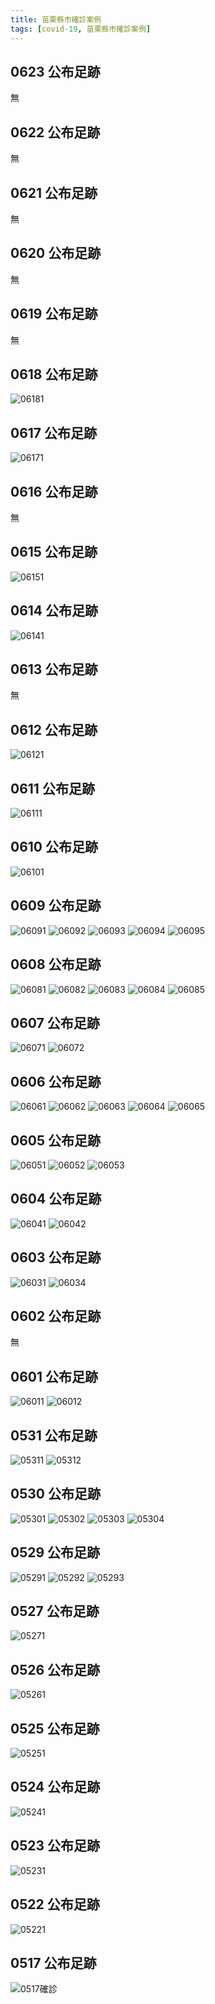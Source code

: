 ```yaml
---
title: 苗栗縣市確診案例
tags: [covid-19, 苗栗縣市確診案例]
---
```

## 0623 公布足跡
無
## 0622 公布足跡
無
## 0621 公布足跡
無
## 0620 公布足跡
無
## 0619 公布足跡
無
## 0618 公布足跡
![06181](https://www.mlshb.gov.tw/upload/15/2021061815195980136.jpg)
## 0617 公布足跡
![06171](https://www.mlshb.gov.tw/upload/15/2021061715030278542.jpg)
## 0616 公布足跡
無
## 0615 公布足跡
![06151](https://www.mlshb.gov.tw/upload/15/2021061518185290535.jpg)
## 0614 公布足跡
![06141](https://www.mlshb.gov.tw/upload/15/2021061416030978784.jpg)
## 0613 公布足跡
無
## 0612 公布足跡
![06121](https://www.mlshb.gov.tw/upload/15/2021061217075419009.jpg)
## 0611 公布足跡
![06111](https://www.mlshb.gov.tw/upload/15/2021061115224251912.jpg)
## 0610 公布足跡
![06101](https://www.mlshb.gov.tw/upload/15/2021061015012835881.jpg)
## 0609 公布足跡
![06091](https://www.mlshb.gov.tw/upload/15/2021060915120893021.jpg)
![06092](https://www.mlshb.gov.tw/upload/15/2021060915132862093.jpg)
![06093](https://www.mlshb.gov.tw/upload/15/2021060915145196893.jpg)
![06094](https://www.mlshb.gov.tw/upload/15/2021060915140861354.jpg)
![06095](https://www.mlshb.gov.tw/upload/15/2021060915154694746.jpg)
## 0608 公布足跡
![06081](https://www.mlshb.gov.tw/upload/15/2021060815031365620.jpg)
![06082](https://www.mlshb.gov.tw/upload/15/2021060815032180468.jpg)
![06083](https://www.mlshb.gov.tw/upload/15/2021060815033275371.jpg)
![06084](https://www.mlshb.gov.tw/upload/15/2021060815035129959.jpg)
![06085](https://www.mlshb.gov.tw/upload/15/2021060815042618952.jpg)
## 0607 公布足跡
![06071](https://www.mlshb.gov.tw/upload/15/2021060716541046140.jpg)
![06072](https://www.mlshb.gov.tw/upload/15/2021060716542048892.jpg)
## 0606 公布足跡
![06061](https://www.mlshb.gov.tw/upload/15/2021060614451443243.jpg)
![06062](https://www.mlshb.gov.tw/upload/15/2021060614454067544.jpg)
![06063](https://www.mlshb.gov.tw/upload/15/2021060614455865331.JPG)
![06064](https://www.mlshb.gov.tw/upload/15/2021060614460761721.JPG)
![06065](https://www.mlshb.gov.tw/upload/15/2021060614461594432.JPG)
## 0605 公布足跡
![06051](https://www.mlshb.gov.tw/upload/15/2021060516491318102.jpg)
![06052](https://www.mlshb.gov.tw/upload/15/2021060518592860319.jpg)
![06053](https://www.mlshb.gov.tw/upload/15/2021060517334473275.jpg)
## 0604 公布足跡
![06041](https://www.mlshb.gov.tw/upload/15/2021060413500758247.jpg)
![06042](https://www.mlshb.gov.tw/upload/15/2021060413495178708.jpg)
## 0603 公布足跡
![06031](https://www.mlshb.gov.tw/upload/15/2021060314532992176.JPG)
![06034](https://www.mlshb.gov.tw/upload/15/2021060316405485416.jpg)
## 0602 公布足跡
無
## 0601 公布足跡
![06011](https://www.mlshb.gov.tw/upload/15/2021060114230847478.jpg)
![06012](https://www.mlshb.gov.tw/upload/15/2021060114243497764.jpg)
## 0531 公布足跡
![05311](https://www.mlshb.gov.tw/upload/15/2021053114225083872.png)
![05312](https://www.mlshb.gov.tw/upload/15/2021053114225974956.png)
## 0530 公布足跡
![05301](https://tw.appledaily.com/resizer/h1f9A1LNCHtboDpU8HqKdbzeXPc=/760x1036/filters:quality(100)/cloudfront-ap-northeast-1.images.arcpublishing.com/appledaily/JZYM74IVANE6DINHNITDYVBS5I.jpg)
![05302](https://tw.appledaily.com/resizer/XzTGW3mgwRUXl6qdBQJ9Qo3ECRY=/760x1070/filters:quality(100)/cloudfront-ap-northeast-1.images.arcpublishing.com/appledaily/7QPHZGLSGNC2ZMG6ZNUAVPWNRA.jpg)
![05303](https://tw.appledaily.com/resizer/yqYnO2uz136QSm8OHiOmbsTzvm0=/760x1063/filters:quality(100)/cloudfront-ap-northeast-1.images.arcpublishing.com/appledaily/GAI5ET56BBFWJO3GA7FAZBZMV4.jpg)
![05304](https://tw.appledaily.com/resizer/zphgcn-i7ePzLXJAGnAAduBzY8M=/760x976/filters:quality(100)/cloudfront-ap-northeast-1.images.arcpublishing.com/appledaily/JM34ZBOUOBBIZMZSD4OMASKAKU.jpg)
## 0529 公布足跡
![05291](https://www.mlshb.gov.tw/upload/15/2021052914532690643.JPG)
![05292](https://www.mlshb.gov.tw/upload/15/2021052914534153804.JPG)
![05293](https://www.mlshb.gov.tw/upload/15/2021052914535481166.JPG)
## 0527 公布足跡
![05271](https://www.mlshb.gov.tw/upload/15/2021052714390373004.png)
## 0526 公布足跡
![05261](https://www.mlshb.gov.tw/upload/15/s1_2021052615070473444.jpg)
## 0525 公布足跡
![05251](https://www.mlshb.gov.tw/upload/15/s1_2021052514554952770.png)
## 0524 公布足跡
![05241](https://www.mlshb.gov.tw/upload/15/s1_2021052414150740073.png)

## 0523 公布足跡
![05231](https://www.mlshb.gov.tw/upload/15/s1_2021052308531839015.png)
## 0522 公布足跡
![05221](https://www.mlshb.gov.tw/upload/15/s1_2021052214343367878.png)
## 0517 公布足跡
![0517確診](https://www.cdc.gov.tw/File/Get/TKY1DmQwHYlPh8UukXPPuQ)

